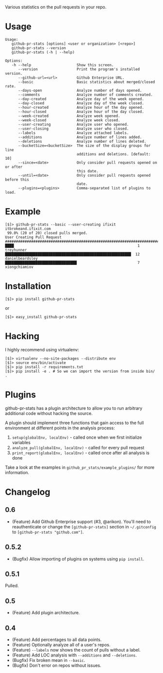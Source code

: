 Various statistics on the pull requests in your repo.

# Usage

    Usage:
       github-pr-stats [options] <user or organization> [<repo>]
       github-pr-stats --version
       github-pr-stats (-h | --help)

    Options:
       -h --help                     Show this screen.
          --version                  Print the program's installed version.
          --github-url=<url>         Github Enterprise URL.
          --basic                    Basic statistics about merged/closed rate.
          --days-open                Analyze number of days opened.
          --comments                 Analyze number of comments created.
          --day-created              Analyze day of the week opened.
          --day-closed               Analyze day of the week closed.
          --hour-created             Analyze hour of the day opened.
          --hour-closed              Analyze hour of the day closed.
          --week-created             Analyze week opened.
          --week-closed              Analyze week closed.
          --user-creating            Analyze user who opened.
          --user-closing             Analyze user who closed.
          --labels                   Analyze attached labels.
          --additions                Analyze number of lines added.
          --deletions                Analyze number of lines deleted.
          --bucketSize=<bucketSize>  The size of the display groups for line
                                     additions and deletions. [default: 10]
          --since=<date>             Only consider pull requests opened on or after
                                     this date.
          --until=<date>             Only consider pull requests opened before this
                                     date.
          --plugins=<plugins>        Comma-separated list of plugins to load.

# Example

    [$]> github-pr-stats --basic --user-creating ifixit itbrokeand.ifixit.com
     99.0% (20 of 20) closed pulls merged.
    User Creating Pull Request
    ###############################################################################
    ████                                                         1  treyhunner
    ██████████████████████████████████████████████████████████  12  danielbeardsley
    █████████████████████████████████                            7  xiongchiamiov

# Installation

    [$]> pip install github-pr-stats

or

    [$]> easy_install github-pr-stats

# Hacking

I highly recommend using virtualenv:

    [$]> virtualenv --no-site-packages --distribute env
    [$]> source env/bin/activate
    [$]> pip install -r requirements.txt
    [$]> pip install -e . # So we can import the version from inside bin/ .

# Plugins

github-pr-stats has a plugin architecture to allow you to run arbitrary
additional code without hacking the source.

A plugin should implement three functions that gain access to the full
environment at different points in the analysis process:

1. `setup(globalEnv, localEnv)` - called once when we first initialize
   variables
2. `analyze_pull(globalEnv, localEnv)` - called for every pull request
3. `print_report(globalEnv, localEnv)` - called once after all analysis is done

Take a look at the examples in `github_pr_stats/example_plugins/` for more
information.

# Changelog

## 0.6

* (Feature) Add Github Enterprise support (#3, @arikon).  You'll need to
  reauthenticate or change the `[github-pr-stats]` section in `~/.gitconfig` to
  `[github-pr-stats "github.com"]`.

## 0.5.2

* (Bugfix) Allow importing of plugins on systems using `pip install`.

## 0.5.1

Pulled.

## 0.5

* (Feature) Add plugin architecture.

## 0.4

* (Feature) Add percentages to all data points.
* (Feature) Optionally analyze all of a user's repos.
* (Feature) `--labels` now shows the count of pulls without a label.
* (Feature) Add LOC analysis with `--additions` and `--deletions`.
* (Bugfix) Fix broken mean in `--basic`.
* (Bugfix) Don't error on repos without issues.

